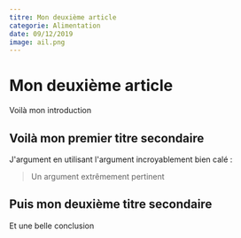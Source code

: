 ```yaml
---
titre: Mon deuxième article
categorie: Alimentation
date: 09/12/2019
image: ail.png
---
```



# Mon deuxième article

Voilà mon introduction

## Voilà mon premier titre secondaire

J'argument en utilisant l'argument incroyablement bien calé : 

> Un argument extrêmement pertinent

## Puis mon deuxième titre secondaire

Et une belle conclusion